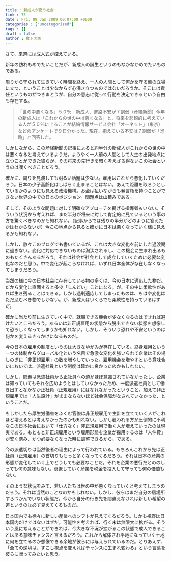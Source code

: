 ```yaml
---
title : 新成人が憂う社会
link : 75
date : Fri, 09 Jan 2009 00:07:00 +0000
categories : ["uncategorized"]
tags : []
draft : false
author : 倉下忠憲
---
```


さて、来週には成人式が控えている。

新年の訪れもめでたいことだが、新成人の誕生というのもなかなかめでたいものである。

周りから守られて生きていく時間を終え、一人の人間として何かを守る側の立場に立つ、ということは少なからず心沸き立つものではないだろうか。そこには責任というものがつきまとうが、自分の意志に従って行動を決定できるという自由も存在する。

<blockquote>
「世の中悪くなる」５０％　新成人、進路不安が７割弱（産経新聞）今年の新成人は「これからの世の中は悪くなる」と、将来を悲観的に考えている人が５０％に上ることが結婚情報サービス会社「オーネット」（東京）などのアンケートで９日分かった。現在、抱えている不安は７割弱が「進路」と回答した。
</blockquote>

しかしながら、この産経新聞の記事によると約半分の新成人がこれからの世の中は悪くなると考えているようだ。ようやく一人前の人間として人生の出発地点に立つことができた彼らが、その将来の先行きを暗く考えざる得ないこの社会というのは嘆くべきことだろう。

確かに、周りを見渡しても明るい話題は少ない。雇用はこれから悪化していくだろう。日本の少子高齢化はしばらく止まることはない。あえて距離を取ろうとしているかのようにも見える政治機構。お金は払いながらも発言権を持つことができない世界の中での日本のポジション。問題点は山積みである。

そして、そのような問題に対して明確なアプローチを掲げる指導者もいない。そういう状況から考えれば、まだ半分が将来に対して肯定的に見ているという事の方を驚くべきなのかも知れない。（記事からでは残りの半分がどのように答えたかはわからないが）今この地点から見ると確かに日本は悪くなっていく様に見えるかも知れない。

しかし、散々このブログでも書いているが、これは大きな変化を前にした過渡期に過ぎない。変化に対応できないものは淘汰されるし、この機会に生まれ出るものもたくさんあるだろう。それは社会が社会として成立していくために必要な変化なのだと思う。中で変化が起こらなければ、いずれ日本全体が存在しなくなってしまうだろう。

当然の様に今の日本社会に存在している物の多くは、今の日本に適応した物だ。だから変化に直面すると多少「しんどい」ことになる。が、その中に柔軟性があれば生き残ることはできる。しかし過剰適応してしまったものは、もはや変化はただ忌むべき物でしかない。が、新成人はいくらでも柔軟性を持っているはずだ。

確かに当たり前に生きていく中で、就職できる機会が少なくなるのはできれば避けたいところだろう。あるいは非正規雇用の状態から脱出できない状態を想像して恐ろしくなってしまうかも知れない。しかし、そういう恐れや不安というのは何かを変えるきっかけになるものだ。

今の日本の雇用の制度というのは大きなゆがみが存在している。終身雇用という一つの体制からグローバル化という名目で急激な変化を強いられて企業はその場しのぎに「非正規雇用」の数を増やしていった。雇用機会を増やすという意味合いにおいては、派遣社員という制度は確かに良かったのかもしれない。

しかし、問題は派遣社員から正社員への道がほぼ意識されていなかったし、企業は知っていてもそれを広めようとはしていなかったため、一度派遣社員として働き出すとなかなか正社員（正規雇用）にはなれなかったということ。加えて非正規雇用では「人生設計」がままならないほど社会保障がなされていなかった、ということだ。

もしかしたら厚生労働省をふくむ官僚は非正規雇用で生計を立てていく人がこれほど増えるとは考えなかったのかも知れない。しかし雇われる方が圧倒的に不利なこの日本社会において「仕方なく」非正規雇用で働く人が増えていったのは現実である。もともと非正規雇用という雇用形態を企業が採用するのは「人件費」が安く済み、かつ必要なくなった時に調整できるから、である。

今の派遣切りは当然後者の理由によって行われている。もちろんこれから先は正社員（正規雇用）の首切りももっと多くなってくるだろう。それは日本の産業の形態が変化していく上でどうしても必要なことだ。それを企業の悪行だとののしっても何の意味もない。衰退していく産業を税金を投入して守っても何の価値もない。

そのような状況をみて、若い人たちは世の中が悪くなっていくと考えてしまうのだろう。それは当然のことなのかもしれない。しかし、彼らはまだ自分の居場所すらつかんでいない状態だ。今から自分の行き先を間違えなければ新しい希望の道というのは必ず見えてくるものだ。

日本国内でも徐々に新しい産業へのシフトが見えてくるだろう。しかも視野は日本国内だけではないはずだ。可能性を考えれば、行く末は無限大に拡がる。そういう風に考えることができれば、今大きな不況が拡がるこの状態で成人できることはある意味チャンスと言えるだろう。これから解体され平地になっていく土地に何を立てるのか想像できる余地が彼らには与えられているのだ。とりあえず、「全ての逆境は、すこし視点を変えればチャンスに生まれ変わる」という言葉を彼らに贈ってみたいと思う。
